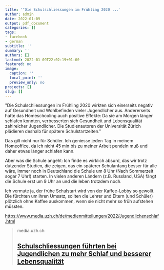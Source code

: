 ```yaml
---
title: '"Die Schulschliessungen im Frühling 2020 ...'
author: admin
date: 2022-01-09
output: pdf_document
categories: []
tags:
- facebook
- german
subtitle: ''
summary: ''
authors: []
lastmod: 2022-01-09T22:02:19+01:00
featured: no
image:
  caption: ''
  focal_point: ''
  preview_only: no
projects: []
slug: []
---
```

"Die Schulschliessungen im Frühling 2020 wirkten sich einerseits negativ auf Gesundheit und Wohlbefinden vieler Jugendlicher aus. Andererseits hatte das Homeschooling auch positive Effekte: Da sie am Morgen länger schlafen konnten, verbesserten sich Gesundheit und Lebensqualität zahlreicher Jugendlicher. Die Studienautoren der Universität Zürich plädieren deshalb für spätere Schulstartzeiten."

Das gilt nicht nur für Schüler. Ich geniesse jeden Tag in meinem Homeoffice, da ich nicht 45 min bis zu meiner Arbeit pendeln muß und daher etwas länger schlafen kann. 

Aber was die Schule angeht: Ich finde es wirklich absurd, das wir trotz dutzender Studien, die zeigen, das ein späterer Schulanfang besser für alle wäre, immer noch in Deutschland die Schule um 8 Uhr (Nach Sommerzeit sogar 7 Uhr!) starten. In vielen anderen Ländern (z.B. Russland, USA) fängt die Schule erst um 9 Uhr an und die leben trotzdem noch. 

Ich vermute ja, der frühe Schulstart wird von der Kaffee-Lobby so gewollt. Die fürchten um ihren Umsatz, sollten die Lehrer und Eltern (und Schüler) plötzlich ohne Kaffee auskommen, wenn sie nicht mehr so früh aufstehen müssten. 

https://www.media.uzh.ch/de/medienmitteilungen/2022/Jugendlichenschlaf.html
> media.uzh.ch
> ## [Schulschliessungen führten bei Jugendlichen zu mehr Schlaf und besserer Lebensqualität](https://www.media.uzh.ch/de/medienmitteilungen/2022/Jugendlichenschlaf.html)
>

